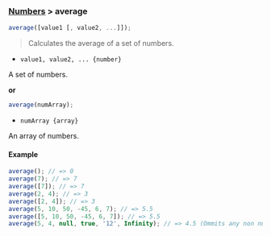 ### [Numbers](../) > average

```js
average([value1 [, value2, ...]]);
```

> Calculates the average of a set of numbers.

- <code>value1, value2, ... {number}</code>

A set of numbers.

**or**

```js
average(numArray);
```

- <code>numArray {array}</code>

An array of numbers.

#### Example
```js
average(); // => 0
average(7); // => 7
average([7]); // => 7
average(2, 4); // => 3
average([2, 4]); // => 3
average(5, 10, 50, -45, 6, 7); // => 5.5
average([5, 10, 50, -45, 6, 7]); // => 5.5
average(5, 4, null, true, '12', Infinity); // => 4.5 (Ommits any non number value)
```
